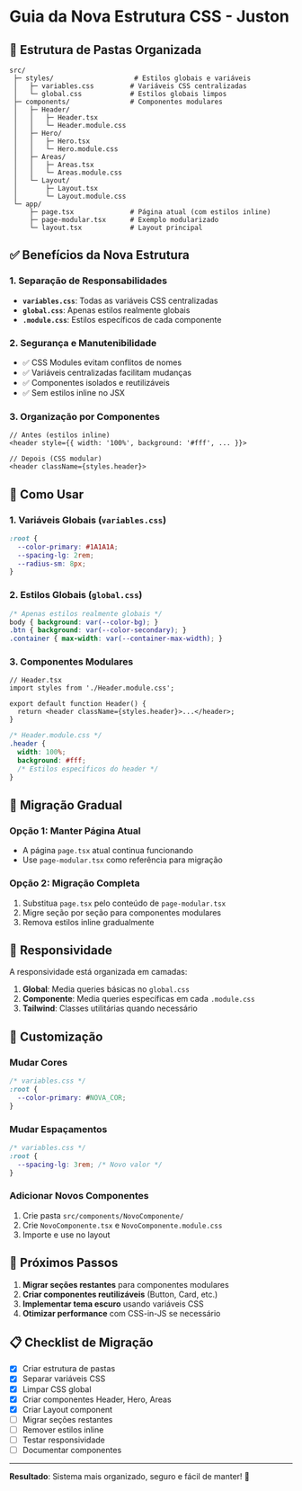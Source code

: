 # Guia da Nova Estrutura CSS - Juston

## 📁 Estrutura de Pastas Organizada

```
src/
 ├─ styles/                    # Estilos globais e variáveis
 │   ├─ variables.css         # Variáveis CSS centralizadas
 │   └─ global.css            # Estilos globais limpos
 ├─ components/               # Componentes modulares
 │   ├─ Header/
 │   │   ├─ Header.tsx
 │   │   └─ Header.module.css
 │   ├─ Hero/
 │   │   ├─ Hero.tsx
 │   │   └─ Hero.module.css
 │   ├─ Areas/
 │   │   ├─ Areas.tsx
 │   │   └─ Areas.module.css
 │   └─ Layout/
 │       ├─ Layout.tsx
 │       └─ Layout.module.css
 └─ app/
     ├─ page.tsx              # Página atual (com estilos inline)
     ├─ page-modular.tsx      # Exemplo modularizado
     └─ layout.tsx            # Layout principal
```

## ✅ Benefícios da Nova Estrutura

### 1. **Separação de Responsabilidades**
- **`variables.css`**: Todas as variáveis CSS centralizadas
- **`global.css`**: Apenas estilos realmente globais
- **`.module.css`**: Estilos específicos de cada componente

### 2. **Segurança e Manutenibilidade**
- ✅ CSS Modules evitam conflitos de nomes
- ✅ Variáveis centralizadas facilitam mudanças
- ✅ Componentes isolados e reutilizáveis
- ✅ Sem estilos inline no JSX

### 3. **Organização por Componentes**
```tsx
// Antes (estilos inline)
<header style={{ width: '100%', background: '#fff', ... }}>

// Depois (CSS modular)
<header className={styles.header}>
```

## 🎯 Como Usar

### 1. **Variáveis Globais** (`variables.css`)
```css
:root {
  --color-primary: #1A1A1A;
  --spacing-lg: 2rem;
  --radius-sm: 8px;
}
```

### 2. **Estilos Globais** (`global.css`)
```css
/* Apenas estilos realmente globais */
body { background: var(--color-bg); }
.btn { background: var(--color-secondary); }
.container { max-width: var(--container-max-width); }
```

### 3. **Componentes Modulares**
```tsx
// Header.tsx
import styles from './Header.module.css';

export default function Header() {
  return <header className={styles.header}>...</header>;
}
```

```css
/* Header.module.css */
.header {
  width: 100%;
  background: #fff;
  /* Estilos específicos do header */
}
```

## 🔄 Migração Gradual

### Opção 1: Manter Página Atual
- A página `page.tsx` atual continua funcionando
- Use `page-modular.tsx` como referência para migração

### Opção 2: Migração Completa
1. Substitua `page.tsx` pelo conteúdo de `page-modular.tsx`
2. Migre seção por seção para componentes modulares
3. Remova estilos inline gradualmente

## 📱 Responsividade

A responsividade está organizada em camadas:

1. **Global**: Media queries básicas no `global.css`
2. **Componente**: Media queries específicas em cada `.module.css`
3. **Tailwind**: Classes utilitárias quando necessário

## 🎨 Customização

### Mudar Cores
```css
/* variables.css */
:root {
  --color-primary: #NOVA_COR;
}
```

### Mudar Espaçamentos
```css
/* variables.css */
:root {
  --spacing-lg: 3rem; /* Novo valor */
}
```

### Adicionar Novos Componentes
1. Crie pasta `src/components/NovoComponente/`
2. Crie `NovoComponente.tsx` e `NovoComponente.module.css`
3. Importe e use no layout

## 🚀 Próximos Passos

1. **Migrar seções restantes** para componentes modulares
2. **Criar componentes reutilizáveis** (Button, Card, etc.)
3. **Implementar tema escuro** usando variáveis CSS
4. **Otimizar performance** com CSS-in-JS se necessário

## 📋 Checklist de Migração

- [x] Criar estrutura de pastas
- [x] Separar variáveis CSS
- [x] Limpar CSS global
- [x] Criar componentes Header, Hero, Areas
- [x] Criar Layout component
- [ ] Migrar seções restantes
- [ ] Remover estilos inline
- [ ] Testar responsividade
- [ ] Documentar componentes

---

**Resultado**: Sistema mais organizado, seguro e fácil de manter! 🎉 